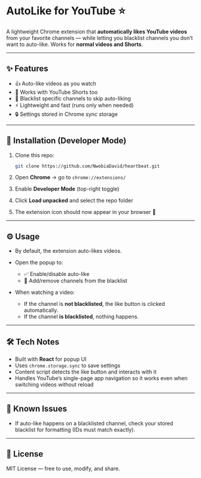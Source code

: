 # AutoLike for YouTube ⭐

A lightweight Chrome extension that **automatically likes YouTube videos** from your favorite channels — while letting you blacklist channels you don’t want to auto-like. Works for **normal videos and Shorts**.

---

## ✨ Features

* 👍 Auto-like videos as you watch
* 🎯 Works with YouTube Shorts too
* 📝 Blacklist specific channels to skip auto-liking
* ⚡ Lightweight and fast (runs only when needed)
* 🔒 Settings stored in Chrome sync storage

---

## 🚀 Installation (Developer Mode)

1. Clone this repo:

   ```bash
   git clone https://github.com/NwobiaDavid/heartbeat.git
   ```
2. Open **Chrome** → go to `chrome://extensions/`
3. Enable **Developer Mode** (top-right toggle)
4. Click **Load unpacked** and select the repo folder
5. The extension icon should now appear in your browser 🎉

---

## ⚙️ Usage

* By default, the extension auto-likes videos.
* Open the popup to:

  * ✅ Enable/disable auto-like
  * 🚫 Add/remove channels from the blacklist
* When watching a video:

  * If the channel is **not blacklisted**, the like button is clicked automatically.
  * If the channel **is blacklisted**, nothing happens.

---

## 🛠️ Tech Notes

* Built with **React** for popup UI
* Uses `chrome.storage.sync` to save settings
* Content script detects the like button and interacts with it
* Handles YouTube’s single-page app navigation so it works even when switching videos without reload

---

## 🐞 Known Issues

* If auto-like happens on a blacklisted channel, check your stored blacklist for formatting (IDs must match exactly).

---

## 📜 License

MIT License — free to use, modify, and share.


